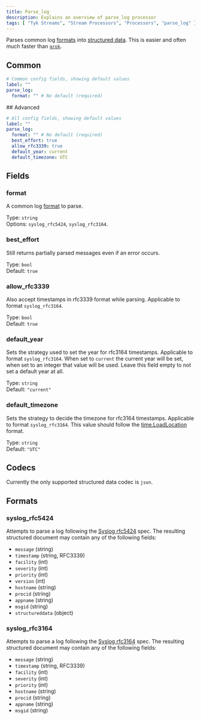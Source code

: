 ```yaml
---
title: Parse_log
description: Explains an overview of parse_log processor
tags: [ "Tyk Streams", "Stream Processors", "Processors", "parse_log" ]
---
```


Parses common log [formats](#formats) into [structured data](#codecs). This is easier and often much faster than [`grok`](/docs/components/processors/grok).

## Common

```yml
# Common config fields, showing default values
label: ""
parse_log:
  format: "" # No default (required)
```

## Advanced

```yml
# All config fields, showing default values
label: ""
parse_log:
  format: "" # No default (required)
  best_effort: true
  allow_rfc3339: true
  default_year: current
  default_timezone: UTC
```

## Fields

### format

A common log [format](#formats) to parse.


Type: `string`  
Options: `syslog_rfc5424`, `syslog_rfc3164`.

### best_effort

Still returns partially parsed messages even if an error occurs.


Type: `bool`  
Default: `true`  

### allow_rfc3339

Also accept timestamps in rfc3339 format while parsing. Applicable to format `syslog_rfc3164`.


Type: `bool`  
Default: `true`  

### default_year

Sets the strategy used to set the year for rfc3164 timestamps. Applicable to format `syslog_rfc3164`. When set to `current` the current year will be set, when set to an integer that value will be used. Leave this field empty to not set a default year at all.


Type: `string`  
Default: `"current"`  

### default_timezone

Sets the strategy to decide the timezone for rfc3164 timestamps. Applicable to format `syslog_rfc3164`. This value should follow the [time.LoadLocation](https://golang.org/pkg/time/#LoadLocation) format.


Type: `string`  
Default: `"UTC"`  

## Codecs

Currently the only supported structured data codec is `json`.

## Formats

### syslog_rfc5424

Attempts to parse a log following the [Syslog rfc5424](https://tools.ietf.org/html/rfc5424) spec. The resulting structured document may contain any of the following fields:

- `message` (string)
- `timestamp` (string, RFC3339)
- `facility` (int)
- `severity` (int)
- `priority` (int)
- `version` (int)
- `hostname` (string)
- `procid` (string)
- `appname` (string)
- `msgid` (string)
- `structureddata` (object)

### syslog_rfc3164

Attempts to parse a log following the [Syslog rfc3164](https://tools.ietf.org/html/rfc3164) spec. The resulting structured document may contain any of the following fields:

- `message` (string)
- `timestamp` (string, RFC3339)
- `facility` (int)
- `severity` (int)
- `priority` (int)
- `hostname` (string)
- `procid` (string)
- `appname` (string)
- `msgid` (string)
